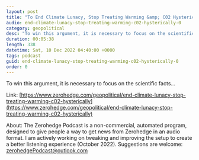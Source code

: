 ```yaml
---
layout: post
title: "To End Climate Lunacy, Stop Treating Warming &amp; C02 Hysterically"
audio: end-climate-lunacy-stop-treating-warming-c02-hysterically-0
category: geopolitical
desc: "To win this argument, it is necessary to focus on the scientific facts..."
duration: 00:05:38
length: 338
datetime: Sat, 10 Dec 2022 04:40:00 +0000
tags: podcast
guid: end-climate-lunacy-stop-treating-warming-c02-hysterically-0
order: 0
---
```

To win this argument, it is necessary to focus on the scientific facts...

Link: [https://www.zerohedge.com/geopolitical/end-climate-lunacy-stop-treating-warming-c02-hysterically](https://www.zerohedge.com/geopolitical/end-climate-lunacy-stop-treating-warming-c02-hysterically)

About: The Zerohedge Podcast is a non-commercial, automated program, designed to give people a way to get news from Zerohedge in an audio format.  I am actively working on tweaking and improving the setup to create a better listening experience (October 2022).  Suggestions are welcome: [zerohedgePodcast@outlook.com](mailto:zerohedgePodcast@outlook.com)